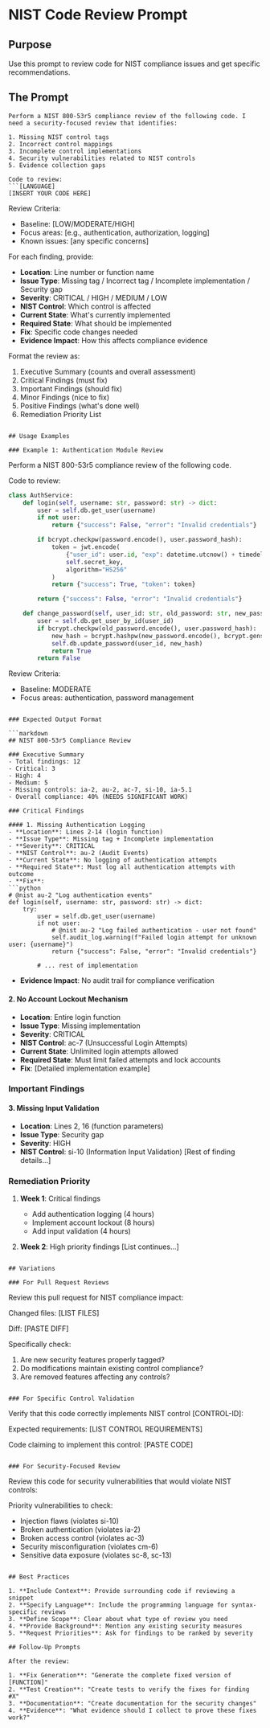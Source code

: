 # NIST Code Review Prompt

## Purpose
Use this prompt to review code for NIST compliance issues and get specific recommendations.

## The Prompt

```
Perform a NIST 800-53r5 compliance review of the following code. I need a security-focused review that identifies:

1. Missing NIST control tags
2. Incorrect control mappings
3. Incomplete control implementations
4. Security vulnerabilities related to NIST controls
5. Evidence collection gaps

Code to review:
```[LANGUAGE]
[INSERT YOUR CODE HERE]
```

Review Criteria:
- Baseline: [LOW/MODERATE/HIGH]
- Focus areas: [e.g., authentication, authorization, logging]
- Known issues: [any specific concerns]

For each finding, provide:
- **Location**: Line number or function name
- **Issue Type**: Missing tag / Incorrect tag / Incomplete implementation / Security gap
- **Severity**: CRITICAL / HIGH / MEDIUM / LOW
- **NIST Control**: Which control is affected
- **Current State**: What's currently implemented
- **Required State**: What should be implemented
- **Fix**: Specific code changes needed
- **Evidence Impact**: How this affects compliance evidence

Format the review as:
1. Executive Summary (counts and overall assessment)
2. Critical Findings (must fix)
3. Important Findings (should fix)
4. Minor Findings (nice to fix)
5. Positive Findings (what's done well)
6. Remediation Priority List
```

## Usage Examples

### Example 1: Authentication Module Review
```
Perform a NIST 800-53r5 compliance review of the following code.

Code to review:
```python
class AuthService:
    def login(self, username: str, password: str) -> dict:
        user = self.db.get_user(username)
        if not user:
            return {"success": False, "error": "Invalid credentials"}

        if bcrypt.checkpw(password.encode(), user.password_hash):
            token = jwt.encode(
                {"user_id": user.id, "exp": datetime.utcnow() + timedelta(hours=1)},
                self.secret_key,
                algorithm="HS256"
            )
            return {"success": True, "token": token}

        return {"success": False, "error": "Invalid credentials"}

    def change_password(self, user_id: str, old_password: str, new_password: str):
        user = self.db.get_user_by_id(user_id)
        if bcrypt.checkpw(old_password.encode(), user.password_hash):
            new_hash = bcrypt.hashpw(new_password.encode(), bcrypt.gensalt())
            self.db.update_password(user_id, new_hash)
            return True
        return False
```

Review Criteria:
- Baseline: MODERATE
- Focus areas: authentication, password management
```

### Expected Output Format

```markdown
## NIST 800-53r5 Compliance Review

### Executive Summary
- Total findings: 12
- Critical: 3
- High: 4
- Medium: 5
- Missing controls: ia-2, au-2, ac-7, si-10, ia-5.1
- Overall compliance: 40% (NEEDS SIGNIFICANT WORK)

### Critical Findings

#### 1. Missing Authentication Logging
- **Location**: Lines 2-14 (login function)
- **Issue Type**: Missing tag + Incomplete implementation
- **Severity**: CRITICAL
- **NIST Control**: au-2 (Audit Events)
- **Current State**: No logging of authentication attempts
- **Required State**: Must log all authentication attempts with outcome
- **Fix**:
```python
# @nist au-2 "Log authentication events"
def login(self, username: str, password: str) -> dict:
    try:
        user = self.db.get_user(username)
        if not user:
            # @nist au-2 "Log failed authentication - user not found"
            self.audit_log.warning(f"Failed login attempt for unknown user: {username}")
            return {"success": False, "error": "Invalid credentials"}

        # ... rest of implementation
```
- **Evidence Impact**: No audit trail for compliance verification

#### 2. No Account Lockout Mechanism
- **Location**: Entire login function
- **Issue Type**: Missing implementation
- **Severity**: CRITICAL
- **NIST Control**: ac-7 (Unsuccessful Login Attempts)
- **Current State**: Unlimited login attempts allowed
- **Required State**: Must limit failed attempts and lock accounts
- **Fix**: [Detailed implementation example]

### Important Findings

#### 3. Missing Input Validation
- **Location**: Lines 2, 16 (function parameters)
- **Issue Type**: Security gap
- **Severity**: HIGH
- **NIST Control**: si-10 (Information Input Validation)
[Rest of finding details...]

### Remediation Priority

1. **Week 1**: Critical findings
   - Add authentication logging (4 hours)
   - Implement account lockout (8 hours)
   - Add input validation (4 hours)

2. **Week 2**: High priority findings
   [List continues...]
```

## Variations

### For Pull Request Reviews
```
Review this pull request for NIST compliance impact:

Changed files:
[LIST FILES]

Diff:
[PASTE DIFF]

Specifically check:
1. Are new security features properly tagged?
2. Do modifications maintain existing control compliance?
3. Are removed features affecting any controls?
```

### For Specific Control Validation
```
Verify that this code correctly implements NIST control [CONTROL-ID]:

Expected requirements:
[LIST CONTROL REQUIREMENTS]

Code claiming to implement this control:
[PASTE CODE]
```

### For Security-Focused Review
```
Review this code for security vulnerabilities that would violate NIST controls:

Priority vulnerabilities to check:
- Injection flaws (violates si-10)
- Broken authentication (violates ia-2)
- Broken access control (violates ac-3)
- Security misconfiguration (violates cm-6)
- Sensitive data exposure (violates sc-8, sc-13)
```

## Best Practices

1. **Include Context**: Provide surrounding code if reviewing a snippet
2. **Specify Language**: Include the programming language for syntax-specific reviews
3. **Define Scope**: Clear about what type of review you need
4. **Provide Background**: Mention any existing security measures
5. **Request Priorities**: Ask for findings to be ranked by severity

## Follow-Up Prompts

After the review:

1. **Fix Generation**: "Generate the complete fixed version of [FUNCTION]"
2. **Test Creation**: "Create tests to verify the fixes for finding #X"
3. **Documentation**: "Create documentation for the security changes"
4. **Evidence**: "What evidence should I collect to prove these fixes work?"
